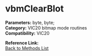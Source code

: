 # vbmClearBlot

**Parameters:** byte, byte;  
**Category:** VIC20 bitmap mode routines  
**Compatibility:** VIC20  

**Reference Link:**  
[Back to Methods List](../../SUMMARY.md)
